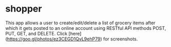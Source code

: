# shopper
This app allows a user to create/edit/delete a list of grocery items after which it gets posted to an online account using RESTful API methods POST, PUT, GET, and DELETE. Click [here] (https://goo.gl/photos/ez3CEGD1QvL9ehP79) for screenshots.
